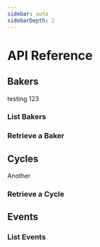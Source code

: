 ```yaml
---
sidebar: auto
sidebarDepth: 2
---
```


# API Reference

## Bakers

testing 123

### List Bakers

### Retrieve a Baker

## Cycles

Another

### Retrieve a Cycle

## Events

### List Events
